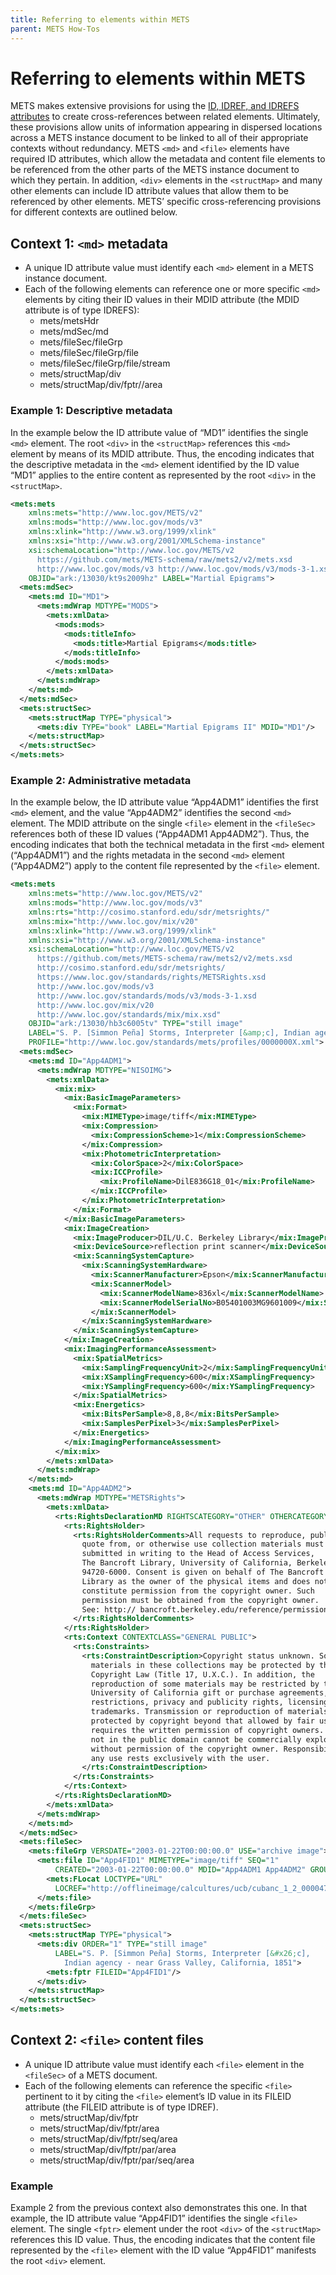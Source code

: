 ```yaml
---
title: Referring to elements within METS
parent: METS How-Tos
---
```

# Referring to elements within METS

METS makes extensive provisions for using the [ID, IDREF, and IDREFS attributes](id_idrefs.md) to create cross-references between related elements. Ultimately, these provisions allow units of information appearing in dispersed locations across a METS instance document to be linked to all of their appropriate contexts without redundancy. METS `<md>` and `<file>` elements have required ID attributes, which allow the metadata and content file elements to be referenced from the other parts of the METS instance document to which they pertain. In addition, ``<div>`` elements in the ``<structMap>`` and many other elements can include ID attribute values that allow them to be referenced by other elements. METS’ specific cross-referencing provisions for different contexts are outlined below.

## Context 1: `<md>` metadata

* A unique ID attribute value must identify each `<md>` element in a METS instance document.
* Each of the following elements can reference one or more specific `<md>` elements by citing their ID values in their MDID attribute (the MDID attribute is of type IDREFS):
  * mets/metsHdr
  * mets/mdSec/md
  * mets/fileSec/fileGrp
  * mets/fileSec/fileGrp/file
  * mets/fileSec/fileGrp/file/stream 
  * mets/structMap/div
  * mets/structMap/div/fptr//area

### Example 1: Descriptive metadata

In the example below the ID attribute value of “MD1” identifies the single `<md>` element. The root `<div>` in the `<structMap>` references this `<md>` element by means of its MDID attribute. Thus, the encoding indicates that the descriptive metadata in the `<md>` element identified by the ID value “MD1” applies to the entire content as represented by the root `<div>` in the `<structMap>`.
```xml
<mets:mets
    xmlns:mets="http://www.loc.gov/METS/v2"
    xmlns:mods="http://www.loc.gov/mods/v3"
    xmlns:xlink="http://www.w3.org/1999/xlink"
    xmlns:xsi="http://www.w3.org/2001/XMLSchema-instance"
    xsi:schemaLocation="http://www.loc.gov/METS/v2
      https://github.com/mets/METS-schema/raw/mets2/v2/mets.xsd
      http://www.loc.gov/mods/v3 http://www.loc.gov/mods/v3/mods-3-1.xsd"
    OBJID="ark:/13030/kt9s2009hz" LABEL="Martial Epigrams">
  <mets:mdSec>
    <mets:md ID="MD1">
      <mets:mdWrap MDTYPE="MODS">
        <mets:xmlData>
          <mods:mods>
            <mods:titleInfo>
              <mods:title>Martial Epigrams</mods:title>
            </mods:titleInfo>
          </mods:mods>
        </mets:xmlData>
      </mets:mdWrap>
    </mets:md>
  </mets:mdSec>
  <mets:structSec>
    <mets:structMap TYPE="physical">
      <mets:div TYPE="book" LABEL="Martial Epigrams II" MDID="MD1"/>
    </mets:structMap>
  </mets:structSec>
</mets:mets>
```
### Example 2: Administrative metadata

In the example below, the ID attribute value “App4ADM1” identifies the first `<md>` element, and the value “App4ADM2” identifies the second `<md>` element. The MDID attribute on the single `<file>` element in the `<fileSec>` references both of these ID values (“App4ADM1 App4ADM2”). Thus, the encoding indicates that both the technical metadata in the first `<md>` element (“App4ADM1”) and the rights metadata in the second `<md>` element (“App4ADM2”) apply to the content file represented by the `<file>` element.

```xml
<mets:mets
    xmlns:mets="http://www.loc.gov/METS/v2"
    xmlns:mods="http://www.loc.gov/mods/v3"
    xmlns:rts="http://cosimo.stanford.edu/sdr/metsrights/"
    xmlns:mix="http://www.loc.gov/mix/v20"
    xmlns:xlink="http://www.w3.org/1999/xlink"
    xmlns:xsi="http://www.w3.org/2001/XMLSchema-instance"
    xsi:schemaLocation="http://www.loc.gov/METS/v2
      https://github.com/mets/METS-schema/raw/mets2/v2/mets.xsd 
      http://cosimo.stanford.edu/sdr/metsrights/
      https://www.loc.gov/standards/rights/METSRights.xsd
      http://www.loc.gov/mods/v3
      http://www.loc.gov/standards/mods/v3/mods-3-1.xsd
      http://www.loc.gov/mix/v20
      http://www.loc.gov/standards/mix/mix.xsd"
    OBJID="ark:/13030/hb3c6005tv" TYPE="still image"
    LABEL="S. P. [Simmon Peña] Storms, Interpreter [&amp;c], Indian agency - near Grass Valley, California, 1851"
    PROFILE="http://www.loc.gov/standards/mets/profiles/0000000X.xml">
  <mets:mdSec>
    <mets:md ID="App4ADM1">
      <mets:mdWrap MDTYPE="NISOIMG">
        <mets:xmlData>
          <mix:mix>
            <mix:BasicImageParameters>
              <mix:Format>
                <mix:MIMEType>image/tiff</mix:MIMEType>
                <mix:Compression>
                  <mix:CompressionScheme>1</mix:CompressionScheme>
                </mix:Compression>
                <mix:PhotometricInterpretation>
                  <mix:ColorSpace>2</mix:ColorSpace>
                  <mix:ICCProfile>
                    <mix:ProfileName>DilE836G18_01</mix:ProfileName>
                  </mix:ICCProfile>
                </mix:PhotometricInterpretation>
              </mix:Format>
            </mix:BasicImageParameters>
            <mix:ImageCreation>
              <mix:ImageProducer>DIL/U.C. Berkeley Library</mix:ImageProducer>
              <mix:DeviceSource>reflection print scanner</mix:DeviceSource>
              <mix:ScanningSystemCapture>
                <mix:ScanningSystemHardware>
                  <mix:ScannerManufacturer>Epson</mix:ScannerManufacturer>
                  <mix:ScannerModel>
                    <mix:ScannerModelName>836xl</mix:ScannerModelName>
                    <mix:ScannerModelSerialNo>B05401003MG9601009</mix:ScannerModelSerialNo>
                  </mix:ScannerModel>
                </mix:ScanningSystemHardware>
              </mix:ScanningSystemCapture>
            </mix:ImageCreation>
            <mix:ImagingPerformanceAssessment>
              <mix:SpatialMetrics>
                <mix:SamplingFrequencyUnit>2</mix:SamplingFrequencyUnit>
                <mix:XSamplingFrequency>600</mix:XSamplingFrequency>
                <mix:YSamplingFrequency>600</mix:YSamplingFrequency>
              </mix:SpatialMetrics>
              <mix:Energetics>
                <mix:BitsPerSample>8,8,8</mix:BitsPerSample>
                <mix:SamplesPerPixel>3</mix:SamplesPerPixel>
              </mix:Energetics>
            </mix:ImagingPerformanceAssessment>
          </mix:mix>
        </mets:xmlData>
      </mets:mdWrap>
    </mets:md>
    <mets:md ID="App4ADM2">
      <mets:mdWrap MDTYPE="METSRights">
        <mets:xmlData>
          <rts:RightsDeclarationMD RIGHTSCATEGORY="OTHER" OTHERCATEGORYTYPE="UNKNOWN">
            <rts:RightsHolder>
              <rts:RightsHolderComments>All requests to reproduce, publish,
                quote from, or otherwise use collection materials must be
                submitted in writing to the Head of Access Services,
                The Bancroft Library, University of California, Berkeley
                94720-6000. Consent is given on behalf of The Bancroft
                Library as the owner of the physical items and does not
                constitute permission from the copyright owner. Such
                permission must be obtained from the copyright owner.
                See: http:// bancroft.berkeley.edu/reference/permissions.html
              </rts:RightsHolderComments>
            </rts:RightsHolder>
            <rts:Context CONTEXTCLASS="GENERAL PUBLIC">
              <rts:Constraints>
                <rts:ConstraintDescription>Copyright status unknown. Some
                  materials in these collections may be protected by the U.S.
                  Copyright Law (Title 17, U.X.C.). In addition, the
                  reproduction of some materials may be restricted by terms of
                  University of California gift or purchase agreements, donor
                  restrictions, privacy and publicity rights, licensing and
                  trademarks. Transmission or reproduction of materials
                  protected by copyright beyond that allowed by fair use
                  requires the written permission of copyright owners. Works
                  not in the public domain cannot be commercially exploited
                  without permission of the copyright owner. Responsibility for
                  any use rests exclusively with the user.
                </rts:ConstraintDescription>
              </rts:Constraints>
            </rts:Context>
          </rts:RightsDeclarationMD>
        </mets:xmlData>
      </mets:mdWrap>
    </mets:md>
  </mets:mdSec>
  <mets:fileSec>
    <mets:fileGrp VERSDATE="2003-01-22T00:00:00.0" USE="archive image">
      <mets:file ID="App4FID1" MIMETYPE="image/tiff" SEQ="1"
          CREATED="2003-01-22T00:00:00.0" MDID="App4ADM1 App4ADM2" GROUPID="GID1">
        <mets:FLocat LOCTYPE="URL"
          LOCREF="http://offlineimage/calcultures/ucb/cubanc_1_2_00004722a.tif"/>
      </mets:file>
    </mets:fileGrp>
  </mets:fileSec>
  <mets:structSec>
    <mets:structMap TYPE="physical">
      <mets:div ORDER="1" TYPE="still image"
          LABEL="S. P. [Simmon Peña] Storms, Interpreter [&#x26;c],
            Indian agency - near Grass Valley, California, 1851">
        <mets:fptr FILEID="App4FID1"/>
      </mets:div>
    </mets:structMap>
  </mets:structSec>
</mets:mets>
```
## Context 2: `<file>` content files

* A unique ID attribute value must identify each `<file>` element in the `<fileSec>` of a METS document.
* Each of the following elements can reference the specific `<file>` pertinent to it by citing the `<file>` element’s ID value in its FILEID attribute (the FILEID attribute is of type IDREF).
  * mets/structMap/div/fptr
  * mets/structMap/div/fptr/area
  * mets/structMap/div/fptr/seq/area
  * mets/structMap/div/fptr/par/area
  * mets/structMap/div/fptr/par/seq/area
### Example
Example 2 from the previous context also demonstrates this one. In that example, the ID attribute value “App4FID1” identifies the single `<file>` element. The single `<fptr>` element under the root `<div>` of the `<structMap>` references this ID value. Thus, the encoding indicates that the content file represented by the `<file>` element with the ID value “App4FID1” manifests the root `<div>` element.
